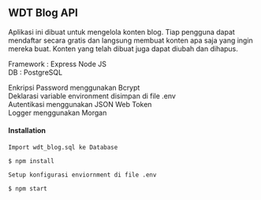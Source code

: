 ## WDT Blog API

Aplikasi ini dibuat untuk mengelola konten blog. Tiap pengguna dapat mendaftar secara gratis dan langsung membuat konten apa saja yang ingin mereka buat. Konten yang telah dibuat juga dapat diubah dan dihapus.

Framework : Express Node JS<br>
DB : PostgreSQL<br>

Enkripsi Password menggunakan Bcrypt <br/>
Deklarasi variable environment disimpan di file .env <br/>
Autentikasi menggunakan JSON Web Token <br/>
Logger menggunakan Morgan <br/>

#### Installation

`Import wdt_blog.sql ke Database`

`$ npm install`

`Setup konfigurasi enviornment di file .env`

`$ npm start`
